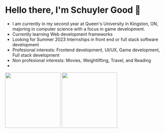 # Hello there, I'm Schuyler Good 👋

- I am currently in my second year at Queen's University in Kingston, ON, majoring in computer science with a focus in game development.
- Currently learning Web development frameworks
- Looking for Summer 2023 Internships in front end or full stack software development
- Profesional interests: Frontend development, UI/UX, Game development, Full stack development
- Non profesional interests: Movies, Weightlifting, Travel, and Reading
- 


<div>
    <img height="180em" src="https://github-readme-stats.vercel.app/api?username=SchuylerGood&show_icons=true&hide_border=true&&count_private=true&include_all_commits=true" />
    <img height="180em" src="https://github-readme-stats.vercel.app/api/top-langs/?username=SchuylerGood&layout=compact&langs_count=8">
</div>
